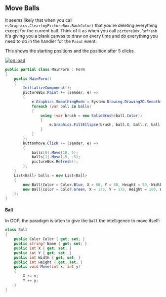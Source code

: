 ## Move Balls

It seems likely that when you call `e.Graphics.Clear(myPictureBox.BackColor)` that you're deleting everything except for the current ball. Think of it as when you call `pictureBox.Refresh` it's giving you a blank canvas to draw on every time and do everything you need to do in the handler for the `Paint` event.

This shows the starting positions and the position after 5 clicks.

[![on load][1]][1]

```csharp
public partial class MainForm : Form
{
    public MainForm()
    {
        InitializeComponent();
        pictureBox.Paint += (sender, e) =>
        {
            e.Graphics.SmoothingMode = System.Drawing.Drawing2D.SmoothingMode.AntiAlias;
            foreach (var ball in balls)
            {
                using (var brush = new SolidBrush(ball.Color))
                {
                    e.Graphics.FillEllipse(brush, ball.X, ball.Y, ball.Width, ball.Height);
                }
            }
        };
        buttonMove.Click += (sender, e) =>
        {
            balls[0].Move(10, 5);
            balls[1].Move(-5, -5);
            pictureBox.Refresh();
        };
    }
    List<Ball> balls = new List<Ball>
    {
        new Ball{Color = Color.Blue, X = 50, Y = 50, Height = 50, Width = 50 },
        new Ball{Color = Color.Green, X = 175, Y = 175, Height = 100, Width = 100 },
    };
}
```
  
#### Ball

In OOP, the paradigm is often to give the `Ball` the intelligence to move itself:

```csharp
class Ball
{
    public Color Color { get; set; }
    public string? Name { get; set; }
    public int X { get; set; }
    public int Y { get; set; }
    public int Width { get; set; }
    public int Height { get; set; }
    public void Move(int x, int y) 
    {
        X += x;
        Y += y;
    }
}
```


  [1]: https://i.stack.imgur.com/B6pf0.png